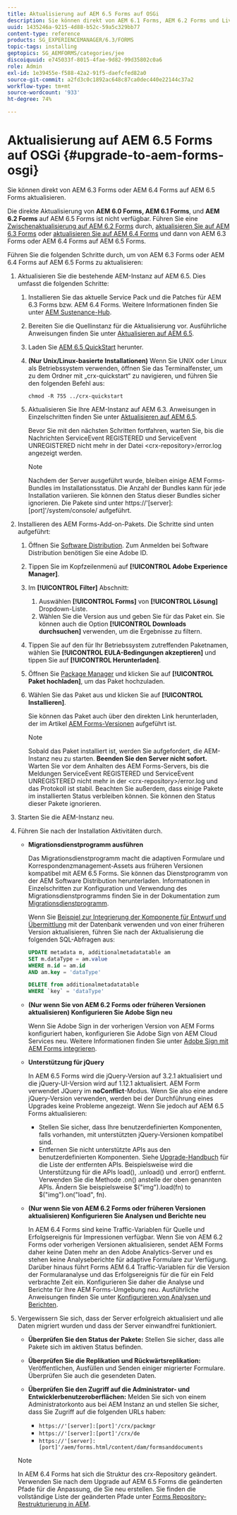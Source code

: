```yaml
---
title: Aktualisierung auf AEM 6.5 Forms auf OSGi
description: Sie können direkt von AEM 6.1 Forms, AEM 6.2 Forms und LiveCycle ES4 SP1 auf AEM 6.3 Forms aktualisieren.
uuid: 1435246a-9215-4d88-b52c-59a5c329bb77
content-type: reference
products: SG_EXPERIENCEMANAGER/6.3/FORMS
topic-tags: installing
geptopics: SG_AEMFORMS/categories/jee
discoiquuid: e745033f-8015-4fae-9d82-99d35802c0a6
role: Admin
exl-id: 1e39455e-f588-42a2-91f5-daefcfed82a0
source-git-commit: a2fd3c0c1892ac648c87ca0dec440e22144c37a2
workflow-type: tm+mt
source-wordcount: '933'
ht-degree: 74%

---
```


# Aktualisierung auf AEM 6.5 Forms auf OSGi {#upgrade-to-aem-forms-osgi}

Sie können direkt von AEM 6.3 Forms oder AEM 6.4 Forms auf AEM 6.5 Forms aktualisieren.

Die direkte Aktualisierung von **AEM 6.0 Forms, AEM 6.1 Forms**, und **AEM 6.2 Forms** auf AEM 6.5 Forms ist nicht verfügbar. Führen Sie eine [Zwischenaktualisierung auf AEM 6.2 Forms](https://helpx.adobe.com/de/experience-manager/6-2/forms/using/upgrade.html) durch, [aktualisieren Sie auf AEM 6.3 Forms](https://helpx.adobe.com/de/experience-manager/6-3/forms/using/upgrade.html) oder [aktualisieren Sie auf AEM 6.4 Forms](/help/forms/using/upgrade.md) und dann von AEM 6.3 Forms oder AEM 6.4 Forms auf AEM 6.5 Forms.

Führen Sie die folgenden Schritte durch, um von AEM 6.3 Forms oder AEM 6.4 Forms auf AEM 6.5 Forms zu aktualisieren:

1. Aktualisieren Sie die bestehende AEM-Instanz auf AEM 6.5. Dies umfasst die folgenden Schritte:

   1. Installieren Sie das aktuelle Service Pack und die Patches für AEM 6.3 Forms bzw. AEM 6.4 Forms. Weitere Informationen finden Sie unter [AEM Sustenance-Hub](https://helpx.adobe.com/de/experience-manager/aem-releases-updates.html).
   1. Bereiten Sie die Quellinstanz für die Aktualisierung vor. Ausführliche Anweisungen finden Sie unter [Aktualisieren auf AEM 6.5](/help/sites-deploying/upgrade.md).
   1. Laden Sie [AEM 6.5 QuickStart](/help/sites-deploying/deploy.md#getting%20the%20software) herunter.
   1. **(Nur Unix/Linux-basierte Installationen)** Wenn Sie UNIX oder Linux als Betriebssystem verwenden, öffnen Sie das Terminalfenster, um zu dem Ordner mit „crx-quickstart“ zu navigieren, und führen Sie den folgenden Befehl aus:

      `chmod -R 755 ../crx-quickstart`

   1. Aktualisieren Sie Ihre AEM-Instanz auf AEM 6.3. Anweisungen in Einzelschritten finden Sie unter [Aktualisieren auf AEM 6.5](/help/sites-deploying/upgrade.md).

      Bevor Sie mit den nächsten Schritten fortfahren, warten Sie, bis die Nachrichten ServiceEvent REGISTERED und ServiceEvent UNREGISTERED nicht mehr in der Datei &lt;crx-repository>/error.log angezeigt werden.

      >[!NOTE]
      >
      >Nachdem der Server ausgeführt wurde, bleiben einige AEM Forms-Bundles im Installationsstatus. Die Anzahl der Bundles kann für jede Installation variieren. Sie können den Status dieser Bundles sicher ignorieren. Die Pakete sind unter https://&#39;[server]:[port]&#39;/system/console/ aufgeführt.

1. Installieren des AEM Forms-Add-on-Pakets. Die Schritte sind unten aufgeführt:

   1. Öffnen Sie [Software Distribution](https://experience.adobe.com/downloads). Zum Anmelden bei Software Distribution benötigen Sie eine Adobe ID.
   1. Tippen Sie im Kopfzeilenmenü auf **[!UICONTROL Adobe Experience Manager]**.
   1. Im **[!UICONTROL Filter]** Abschnitt:
      1. Auswählen **[!UICONTROL Forms]** von **[!UICONTROL Lösung]** Dropdown-Liste.
      1. Wählen Sie die Version aus und geben Sie für das Paket ein. Sie können auch die Option **[!UICONTROL Downloads durchsuchen]** verwenden, um die Ergebnisse zu filtern.
   1. Tippen Sie auf den für Ihr Betriebssystem zutreffenden Paketnamen, wählen Sie **[!UICONTROL EULA-Bedingungen akzeptieren]** und tippen Sie auf **[!UICONTROL Herunterladen]**.
   1. Öffnen Sie [Package Manager](https://experienceleague.adobe.com/docs/experience-manager-65/administering/contentmanagement/package-manager.html?lang=de) und klicken Sie auf **[!UICONTROL Paket hochladen]**, um das Paket hochzuladen.
   1. Wählen Sie das Paket aus und klicken Sie auf **[!UICONTROL Installieren]**.

      Sie können das Paket auch über den direkten Link herunterladen, der im Artikel [AEM Forms-Versionen](https://helpx.adobe.com/de/aem-forms/kb/aem-forms-releases.html) aufgeführt ist.

      >[!NOTE]
      >
      >Sobald das Paket installiert ist, werden Sie aufgefordert, die AEM-Instanz neu zu starten. **Beenden Sie den Server nicht sofort.** Warten Sie vor dem Anhalten des AEM Forms-Servers, bis die Meldungen ServiceEvent REGISTERED und ServiceEvent UNREGISTERED nicht mehr in der &lt;crx-repository>/error.log und das Protokoll ist stabil. Beachten Sie außerdem, dass einige Pakete im installierten Status verbleiben können. Sie können den Status dieser Pakete ignorieren.

1. Starten Sie die AEM-Instanz neu.

1. Führen Sie nach der Installation Aktivitäten durch.

   * **Migrationsdienstprogramm ausführen**

      Das Migrationsdienstprogramm macht die adaptiven Formulare und Korrespondenzmanagement-Assets aus früheren Versionen kompatibel mit AEM 6.5 Forms. Sie können das Dienstprogramm von der AEM Software Distribution herunterladen. Informationen in Einzelschritten zur Konfiguration und Verwendung des Migrationsdienstprogramms finden Sie in der Dokumentation zum [Migrationsdienstprogramm](../../forms/using/migration-utility.md).

      Wenn Sie [Beispiel zur Integrierung der Komponente für Entwurf und Übermittlung](https://helpx.adobe.com/de/experience-manager/6-3/forms/using/integrate-draft-submission-database.html) mit der Datenbank verwenden und von einer früheren Version aktualisieren, führen Sie nach der Aktualisierung die folgenden SQL-Abfragen aus:

      ```sql
      UPDATE metadata m, additionalmetadatatable am
      SET m.dataType = am.value
      WHERE m.id = am.id
      AND am.key = 'dataType'
      ```

      ```sql
      DELETE from additionalmetadatatable
      WHERE `key` = 'dataType'
      ```

   * **(Nur wenn Sie von AEM 6.2 Forms oder früheren Versionen aktualisieren) Konfigurieren Sie Adobe Sign neu**

      Wenn Sie Adobe Sign in der vorherigen Version von AEM Forms konfiguriert haben, konfigurieren Sie Adobe Sign von AEM Cloud Services neu. Weitere Informationen finden Sie unter [Adobe Sign mit AEM Forms integrieren](../../forms/using/adobe-sign-integration-adaptive-forms.md).

   * **Unterstützung für jQuery**

      In AEM 6.5 Forms wird die jQuery-Version auf 3.2.1 aktualisiert und die jQuery-UI-Version wird auf 1.12.1 aktualisiert. AEM Form verwendet JQuery im **noConflict**-Modus. Wenn Sie also eine andere jQuery-Version verwenden, werden bei der Durchführung eines Upgrades keine Probleme angezeigt. Wenn Sie jedoch auf AEM 6.5 Forms aktualisieren:

      * Stellen Sie sicher, dass Ihre benutzerdefinierten Komponenten, falls vorhanden, mit unterstützten jQuery-Versionen kompatibel sind.
      * Entfernen Sie nicht unterstützte APIs aus den benutzerdefinierten Komponenten. Siehe [Upgrade-Handbuch](https://jquery.com/upgrade-guide/3.0/) für die Liste der entfernten APIs. Beispielsweise wird die Unterstützung für die APIs load(), .unload() und .error() entfernt. Verwenden Sie die Methode .on() anstelle der oben genannten APIs. Ändern Sie beispielsweise $(&quot;img&quot;).load(fn) to $(&quot;img&quot;).on(&quot;load&quot;, fn).
   * **(Nur wenn Sie von AEM 6.2 Forms oder früheren Versionen aktualisieren) Konfigurieren Sie Analysen und Berichte neu**

      In AEM 6.4 Forms sind keine Traffic-Variablen für Quelle und Erfolgsereignis für Impressionen verfügbar. Wenn Sie von AEM 6.2 Forms oder vorherigen Versionen aktualisieren, sendet AEM Forms daher keine Daten mehr an den Adobe Analytics-Server und es stehen keine Analyseberichte für adaptive Formulare zur Verfügung. Darüber hinaus führt Forms AEM 6.4 Traffic-Variablen für die Version der Formularanalyse und das Erfolgsereignis für die für ein Feld verbrachte Zeit ein. Konfigurieren Sie daher die Analyse und Berichte für Ihre AEM Forms-Umgebung neu. Ausführliche Anweisungen finden Sie unter [Konfigurieren von Analysen und Berichten](../../forms/using/configure-analytics-forms-documents.md).


1. Vergewissern Sie sich, dass der Server erfolgreich aktualisiert und alle Daten migriert wurden und dass der Server einwandfrei funktioniert.

   * **Überprüfen Sie den Status der Pakete:** Stellen Sie sicher, dass alle Pakete sich im aktiven Status befinden.
   * **Überprüfen Sie die Replikation und Rückwärtsreplikation:** Veröffentlichen, Ausfüllen und Senden einiger migrierter Formulare. Überprüfen Sie auch die gesendeten Daten.
   * **Überprüfen Sie den Zugriff auf die Administrator- und Entwicklerbenutzeroberflächen:** Melden Sie sich von einem Administratorkonto aus bei AEM Instanz an und stellen Sie sicher, dass Sie Zugriff auf die folgenden URLs haben:

      * `https://'[server]:[port]'/crx/packmgr`
      * `https://'[server]:[port]'/crx/de`
      * `https://'[server]:[port]'/aem/forms.html/content/dam/formsanddocuments`

   >[!NOTE]
   In AEM 6.4 Forms hat sich die Struktur des crx-Repository geändert. Verwenden Sie nach dem Upgrade auf AEM 6.5 Forms die geänderten Pfade für die Anpassung, die Sie neu erstellen. Sie finden die vollständige Liste der geänderten Pfade unter [Forms Repository-Restrukturierung in AEM](/help/sites-deploying/forms-repository-restructuring-in-aem-6-5.md).
